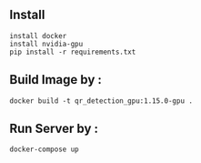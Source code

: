 ## Install
	install docker
	install nvidia-gpu
	pip install -r requirements.txt
## Build Image by : 
	docker build -t qr_detection_gpu:1.15.0-gpu .
## Run Server by :
	docker-compose up